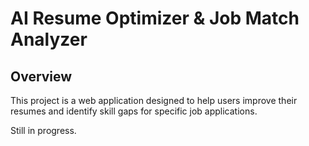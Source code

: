 # AI Resume Optimizer & Job Match Analyzer

## Overview
This project is a web application designed to help users improve their resumes and identify skill gaps for specific job applications.

Still in progress.